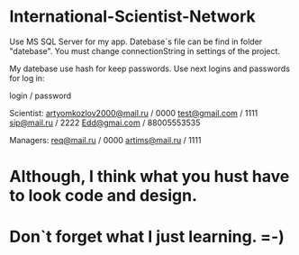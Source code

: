 # International-Scientist-Network

Use MS SQL Server for my app. Datebase`s file can be find in folder "datebase".
You must change connectionString in settings of the project.

My datebase use hash for keep passwords.
Use next logins and passwords for log in:

login / password

Scientist: 
  artyomkozlov2000@mail.ru / 0000
  test@gmail.com / 1111
  sip@mail.ru / 2222
  Edd@gmai.com / 88005553535

Managers:
  req@mail.ru / 0000
  artims@mail.ru / 1111

# Although, I think what you hust have to look code and design. 
# Don`t forget what I just learning. =-)
